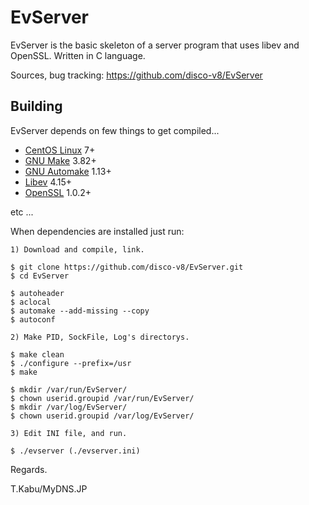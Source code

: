 EvServer
=========

EvServer is the basic skeleton of a server program that uses libev and OpenSSL. Written in C language.

Sources, bug tracking: <https://github.com/disco-v8/EvServer>

Building
---------

EvServer depends on few things to get compiled...

* [CentOS Linux] 7+
* [GNU Make] 3.82+
* [GNU Automake] 1.13+
* [Libev] 4.15+
* [OpenSSL] 1.0.2+

[CentOS Linux]: https://www.centos.org/
[GNU Make]: https://www.gnu.org/software/make/
[GNU Automake]: https://www.gnu.org/software/automake/
[Libev]: http://software.schmorp.de/pkg/libev.html
[OpenSSL]: https://www.openssl.org/

etc ...

When dependencies are installed just run:

    1) Download and compile, link.

    $ git clone https://github.com/disco-v8/EvServer.git
    $ cd EvServer

    $ autoheader
    $ aclocal
    $ automake --add-missing --copy
    $ autoconf

    2) Make PID, SockFile, Log's directorys.

    $ make clean
    $ ./configure --prefix=/usr
    $ make

    $ mkdir /var/run/EvServer/
    $ chown userid.groupid /var/run/EvServer/
    $ mkdir /var/log/EvServer/
    $ chown userid.groupid /var/log/EvServer/

    3) Edit INI file, and run.
    
    $ ./evserver (./evserver.ini)

Regards.

T.Kabu/MyDNS.JP
